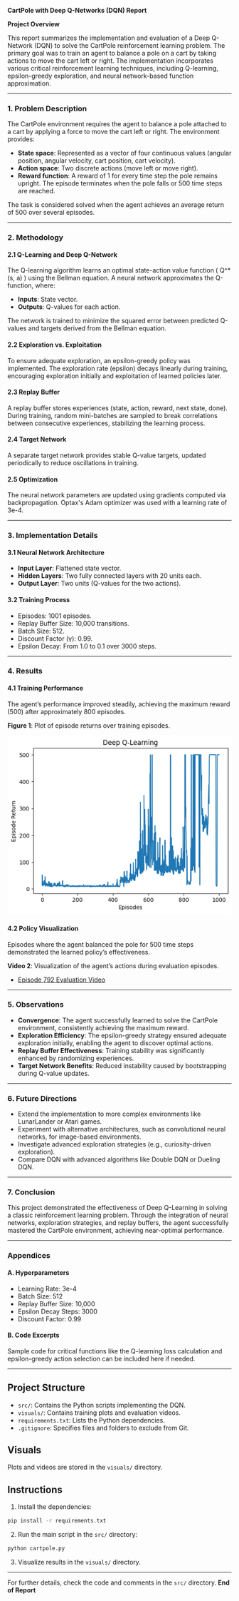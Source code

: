 **CartPole with Deep Q-Networks (DQN) Report**

**Project Overview**

This report summarizes the implementation and evaluation of a Deep Q-Network (DQN) to solve the CartPole reinforcement learning problem. The primary goal was to train an agent to balance a pole on a cart by taking actions to move the cart left or right.
 The implementation incorporates various critical reinforcement learning techniques, including Q-learning, epsilon-greedy exploration, and neural network-based function approximation.

---

### **1. Problem Description**

The CartPole environment requires the agent to balance a pole attached to a cart by applying a force to move the cart left or right. The environment provides:

- **State space**: Represented as a vector of four continuous values (angular position, angular velocity, cart position, cart velocity).
- **Action space**: Two discrete actions (move left or move right).
- **Reward function**: A reward of 1 for every time step the pole remains upright. The episode terminates when the pole falls or 500 time steps are reached.

The task is considered solved when the agent achieves an average return of 500 over several episodes.

---

### **2. Methodology**

#### **2.1 Q-Learning and Deep Q-Network**

The Q-learning algorithm learns an optimal state-action value function \( Q^*(s, a) \) using the Bellman equation. A neural network approximates the Q-function, where:

- **Inputs**: State vector.
- **Outputs**: Q-values for each action.

The network is trained to minimize the squared error between predicted Q-values and targets derived from the Bellman equation.

#### **2.2 Exploration vs. Exploitation**

To ensure adequate exploration, an epsilon-greedy policy was implemented. The exploration rate (epsilon) decays linearly during training, encouraging exploration initially and exploitation of learned policies later.

#### **2.3 Replay Buffer**

A replay buffer stores experiences (state, action, reward, next state, done). During training, random mini-batches are sampled to break correlations between consecutive experiences, stabilizing the learning process.

#### **2.4 Target Network**

A separate target network provides stable Q-value targets, updated periodically to reduce oscillations in training.

#### **2.5 Optimization**

The neural network parameters are updated using gradients computed via backpropagation. Optax's Adam optimizer was used with a learning rate of 3e-4.

---

### **3. Implementation Details**

#### **3.1 Neural Network Architecture**

- **Input Layer**: Flattened state vector.
- **Hidden Layers**: Two fully connected layers with 20 units each.
- **Output Layer**: Two units (Q-values for the two actions).

#### **3.2 Training Process**

- Episodes: 1001 episodes.
- Replay Buffer Size: 10,000 transitions.
- Batch Size: 512.
- Discount Factor (γ): 0.99.
- Epsilon Decay: From 1.0 to 0.1 over 3000 steps.

---

### **4. Results**

#### **4.1 Training Performance**

The agent’s performance improved steadily, achieving the maximum reward (500) after approximately 800 episodes.

**Figure 1**: Plot of episode returns over training episodes.

![Training Performance](/visuals/DQN_Train.png)

#### **4.2 Policy Visualization**

Episodes where the agent balanced the pole for 500 time steps demonstrated the learned policy’s effectiveness.

**Video 2**: Visualization of the agent’s actions during evaluation episodes.

- [Episode 792 Evaluation Video](visuals/policy.mp4)

---

### **5. Observations**

- **Convergence**: The agent successfully learned to solve the CartPole environment, consistently achieving the maximum reward.
- **Exploration Efficiency**: The epsilon-greedy strategy ensured adequate exploration initially, enabling the agent to discover optimal actions.
- **Replay Buffer Effectiveness**: Training stability was significantly enhanced by randomizing experiences.
- **Target Network Benefits**: Reduced instability caused by bootstrapping during Q-value updates.

---

### **6. Future Directions**

- Extend the implementation to more complex environments like LunarLander or Atari games.
- Experiment with alternative architectures, such as convolutional neural networks, for image-based environments.
- Investigate advanced exploration strategies (e.g., curiosity-driven exploration).
- Compare DQN with advanced algorithms like Double DQN or Dueling DQN.

---

### **7. Conclusion**

This project demonstrated the effectiveness of Deep Q-Learning in solving a classic reinforcement learning problem. Through the integration of neural networks, exploration strategies, and replay buffers, the agent successfully mastered the CartPole environment, achieving near-optimal performance.

---

### **Appendices**

#### **A. Hyperparameters**
- Learning Rate: 3e-4
- Batch Size: 512
- Replay Buffer Size: 10,000
- Epsilon Decay Steps: 3000
- Discount Factor: 0.99

#### **B. Code Excerpts**

Sample code for critical functions like the Q-learning loss calculation and epsilon-greedy action selection can be included here if needed.

---



## Project Structure

- `src/`: Contains the Python scripts implementing the DQN.
- `visuals/`: Contains training plots and evaluation videos.
- `requirements.txt`: Lists the Python dependencies.
- `.gitignore`: Specifies files and folders to exclude from Git.

## Visuals

Plots and videos are stored in the `visuals/` directory.

## Instructions

1. Install the dependencies:

```bash
pip install -r requirements.txt
```

2. Run the main script in the `src/` directory:

```bash
python cartpole.py
```


3. Visualize results in the `visuals/` directory.

---

For further details, check the code and comments in the `src/` directory.
**End of Report**